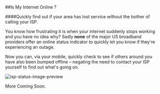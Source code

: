 ##Is My Internet Online ?

####Quickly find out if your area has lost service without the bother of calling your ISP.

You know how frustrating it is when your internet suddenly stops working and you have no idea why? Sadly **none** of the major US broadband providers offer an online status indicator to quickly let you know if they're experiencing an outage.

Now you can, via your mobile, quickly check to see if others around you have also been bumped offline – negating the need to contact your ISP yourself to find out what's going on.

![isp-status-image-preview](http://www.quietless.com/kitchen/wp-content/uploads/2012/07/isp-system-status.jpg "Internet System Status")

More Coming Soon.